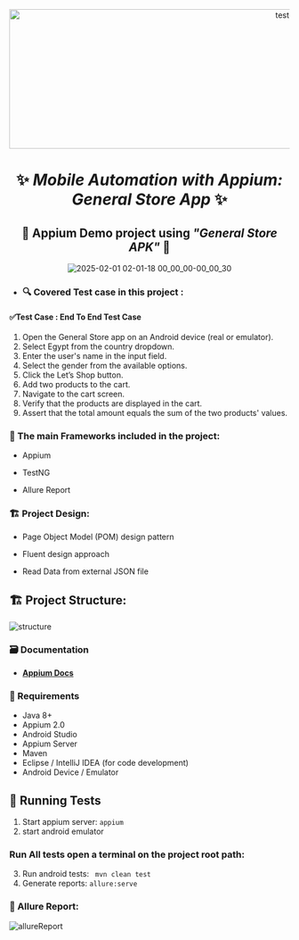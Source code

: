 <div align="center">
 <img  src="https://user-images.githubusercontent.com/68038931/234968537-984dcbb2-4a3f-40e5-a6f4-3bbc7084beb1.gif" alt="test-light" width="1000" height="250" />
  
 # ✨ *Mobile Automation with Appium: General Store App* ✨
## 📱   Appium Demo project using *"General Store APK"*  📱

 <center>
  
![2025-02-01 02-01-18 00_00_00-00_00_30](https://github.com/user-attachments/assets/1d2fead9-c8c8-4efb-ba75-a337f12d8bdb)

</center>

 </div>

- ### 🔍️ Covered Test case in this project :
#### ✅Test Case : End To End Test Case
1. Open the General Store app on an Android device (real or emulator).
2. Select Egypt from the country dropdown.
3. Enter the user's name in the input field.
4. Select the gender from the available options.
5. Click the Let’s Shop button.
6. Add two products to the cart.
7. Navigate to the cart screen.
8. Verify that the products are displayed in the cart.
9. Assert that the total amount equals the sum of the two products' values.


 
 ### 📝 The main Frameworks included in the project:

 * Appium
 
 * TestNG

 * Allure Report

  
 ### 🏗️ Project Design:

 * Page Object Model (POM) design pattern
 
 * Fluent design approach
 
 * Read Data from external JSON file

## 🏗️ Project Structure:

![structure](https://github.com/user-attachments/assets/49adae80-24e2-41ed-95ef-2e64da690c3e)
  
 ### 🗃️ Documentation
* **[Appium Docs](http://appium.io/docs/en/2.0/quickstart/)**
 
 ### 🚧 Requirements

* Java 8+
* Appium 2.0
* Android Studio
* Appium Server
* Maven
* Eclipse / IntelliJ IDEA (for code development)
* Android Device / Emulator

## 🚀 Running Tests

1. Start appium server: `appium` 
2. start android emulator
### Run All tests open a terminal on the project root path:
3. Run android tests:
` mvn clean test` 
4. Generate reports:
`allure:serve`

 ### 📝 Allure Report:

![allureReport](https://github.com/user-attachments/assets/d85f31c9-ab41-41e0-acee-725e264eab16)












 
 







 


